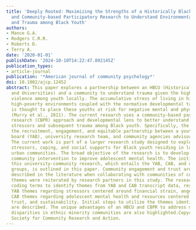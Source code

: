 ```yaml
---
title: 'Deeply Rooted: Maximizing the Strengths of a Historically Black University
  and Community-based Participatory Research to Understand Environmental Stressors
  and Trauma among Black Youth'
authors:
- Mance G.A.
- Rodgers C.R.R.
- Roberts D.
- Terry A.
date: '2020-01-01'
publishDate: '2024-10-10T14:22:47.892145Z'
publication_types:
- article-journal
publication: '*American journal of community psychology*'
doi: 10.1002/ajcp.12452
abstract: This paper explores a partnership between an HBCU (Historically Black Colleges
  and Universities) and a community to understand trauma given the high rates of reported
  violence among youth locally. The accumulative stress of living in high-stress,
  high-poverty environments coupled with the normative developmental tasks of adolescence
  is thought to place these youths at risk for negative mental and physical outcomes
  (Murry et al., 2011). The current research uses a community-based participatory
  research (CBPR) approach and developmental lens to better understand environmental
  stressors and subsequent trauma among Black youth. Specifically, the paper describes
  the recruitment, engagement, and equitable partnership between a youth advisory
  board (YAB), university research team, and community agencies advisory board (CAB).
  The current work is part of a larger research study designed to explore environmental
  stressors, coping, and social supports for Black youth residing in low-resource
  urban communities. The broad objective of the research is to develop a trauma-informed
  community intervention to improve adolescent mental health. The initial phase of
  this university-community research, which entails the YAB, CAB, and university discussion
  groups, is outlined in this paper. Community engagement and trust are key factors
  described in the literature when collaborating with communities of color. These
  themes were reiterated by research partners in this study. The research team created
  coding terms to identify themes from YAB and CAB transcript data, respectively.
  YAB themes regarding stressors centered around financial strain, anger, and loss/violence.
  CAB themes regarding adolescent mental health and resources centered around trauma,
  trust, and sustainability. Initial steps to utilize the themes identified thus far
  are described. The unique advantages of an HBCU and CBPR to address mental health
  disparities in ethnic minority communities are also highlighted.Copyright © 2020
  Society for Community Research and Action.
---
```

